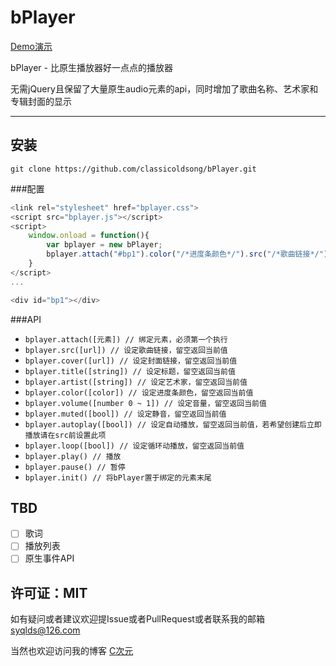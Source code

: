 bPlayer
========

[Demo演示](https://classicoldsong.github.io/bPlayer)

bPlayer - 比原生播放器好一点点的播放器

无需jQuery且保留了大量原生audio元素的api，同时增加了歌曲名称、艺术家和专辑封面的显示

---

安装
------------

	git clone https://github.com/classicoldsong/bPlayer.git

###配置

~~~ javascript
<link rel="stylesheet" href="bplayer.css">
<script src="bplayer.js"></script>
<script>
	window.onload = function(){
		var bplayer = new bPlayer;
		bplayer.attach("#bp1").color("/*进度条颜色*/").src("/*歌曲链接*/").title("/*歌曲名称*/").artist("/*艺术家*/").cover("/*专辑封面链接*/").init();
	}
</script>
...

<div id="bp1"></div>
~~~

###API
+ `bplayer.attach([元素]) // 绑定元素，必须第一个执行`
+ `bplayer.src([url]) // 设定歌曲链接，留空返回当前值`
+ `bplayer.cover([url]) // 设定封面链接，留空返回当前值`
+ `bplayer.title([string]) // 设定标题，留空返回当前值`
+ `bplayer.artist([string]) // 设定艺术家，留空返回当前值`
+ `bplayer.color([color]) // 设定进度条颜色，留空返回当前值`
+ `bplayer.volume([number 0 ~ 1]) // 设定音量，留空返回当前值`
+ `bplayer.muted([bool]) // 设定静音，留空返回当前值`
+ `bplayer.autoplay([bool]) // 设定自动播放，留空返回当前值，若希望创建后立即播放请在src前设置此项`
+ `bplayer.loop([bool]) // 设定循环动播放，留空返回当前值`
+ `bplayer.play() // 播放`
+ `bplayer.pause() // 暂停`
+ `bplayer.init() // 将bPlayer置于绑定的元素末尾`

## TBD

- [ ] 歌词
- [ ] 播放列表
- [ ] 原生事件API

许可证：MIT
-------

如有疑问或者建议欢迎提Issue或者PullRequest或者联系我的邮箱 syqlds@126.com

当然也欢迎访问我的博客 [C次元](http://classicoldsong.me)